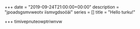+++
date = "2019-09-24T21:00:00+00:00"
description = "jpoadsgsmvweotv iismvgdsoöäi"
series = []
title = "Hello turku!"

+++
timivepnuteowptriwnvw